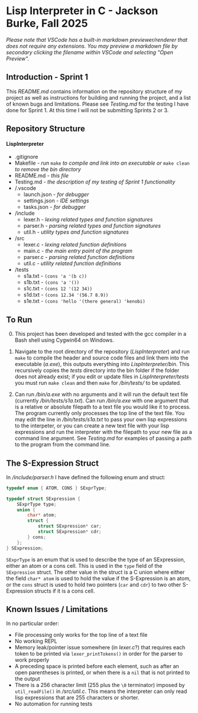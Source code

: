 # Lisp Interpreter in C - Jackson Burke, Fall 2025 #

*Please note that VSCode has a built-in markdown previewer/renderer that does not require any extensions. You may preview a markdown file by secondary clicking the filename within VSCode and selecting "Open Preview".*

## Introduction - Sprint 1 ##

This *README.md* contains information on the repository structure of my project as well as instructions for building and running the project, and a list of known bugs and limitations. Please see *Testing.md* for the testing I have done for Sprint 1. At this time I will not be submitting Sprints 2 or 3.

## Repository Structure ##

#### LispInterpreter ####
- .gitignore
- Makefile *- run* ```make``` *to compile and link into an executable or* ```make clean``` *to remove the bin directory*
- README.md *- this file*
- Testing.md *- the description of my testing of Sprint 1 functionality*
- /.vscode
    - launch.json *- for debugger*
    - settings.json *- IDE settings*
    - tasks.json *- for debugger*
- /include
    - lexer.h *- lexing related types and function signatures*
    - parser.h *- parsing related types and function signatures*
    - util.h *- utility types and function signatures*
- /src
    - lexer.c *- lexing related function definitions*
    - main.c *- the main entry point of the program*
    - parser.c *- parsing related function definitions*
    - util.c *- utility related function definitions*
- /tests
    - s1a.txt *-* ```(cons 'a '(b c))```
    - s1b.txt *-* ```(cons 'a '())```
    - s1c.txt *-* ```(cons 12 '(12 34))```
    - s1d.txt *-* ```(cons 12.34 '(56.7 8.9))```
    - s1e.txt *-* ```(cons 'hello '(there general) 'kenobi)```

## To Run ##

0. This project has been developed and tested with the gcc compiler in a Bash shell using Cygwin64 on Windows.

1. Navigate to the root directory of the repository (*LispInterpreter*) and run ```make``` to compile the header and source code files and link them into the executable (*a.exe*), this outputs everything into *LispInterpreter/bin*. This recursively copies the *tests* directory into the bin folder if the folder does not already exist; if you edit or update files in *LispInterpreter/tests* you must run ```make clean``` and then ```make``` for */bin/tests/* to be updated.  

2. Can run */bin/a.exe* with no arguments and it will run the default text file (currently */bin/tests/s1a.txt*). Can run */bin/a.exe* with one argument that is a relative or absolute filepath to a text file you would like it to process. The program currently only processes the top line of the text file. You may edit the line in */bin/tests/s1a.txt* to pass your own lisp expressions to the interpeter, or you can create a new text file with your lisp expressions and run the interpreter with the filepath to your new file as a command line argument. See *Testing.md* for examples of passing a path to the program from the command line.

## The S-Expression Struct ##

In */include/parser.h* I have defined the following enum and struct: 

```c
typedef enum { ATOM, CONS } SExprType;

typedef struct SExpression {
    SExprType type;
    union {
        char* atom;
        struct {
            struct SExpression* car;
            struct SExpression* cdr;
        } cons;
    };
} SExpression;
```

```SExprType``` is an enum that is used to describe the type of an SExpression, either an atom or a cons cell. This is used in the ```type``` field of the ```SExpression``` struct. The other value in the struct is a C union where either the field ```char* atom``` is used to hold the value if the S-Expression is an atom, or the ```cons``` struct is used to hold two pointers (```car``` and ```cdr```) to two other S-Expression structs if it is a cons cell.

## Known Issues / Limitations ##

In no particular order:

- File processing only works for the top line of a text file
- No working REPL
- Memory leak/pointer issue somewhere (in *lexer.c*?) that requires each token to be printed via ```lexer_printTokens()``` in order for the parser to work properly
- A preceding space is printed before each element, such as after an open parentheses is printed, or when there is a ```nil``` that is not printed to the output
- There is a 256 character limit (255 plus the ```\0``` terminator) imposed by ```util_readFile()``` in */src/util.c*. This means the interpreter can only read lisp expressions that are 255 characters or shorter.
- No automation for running tests
